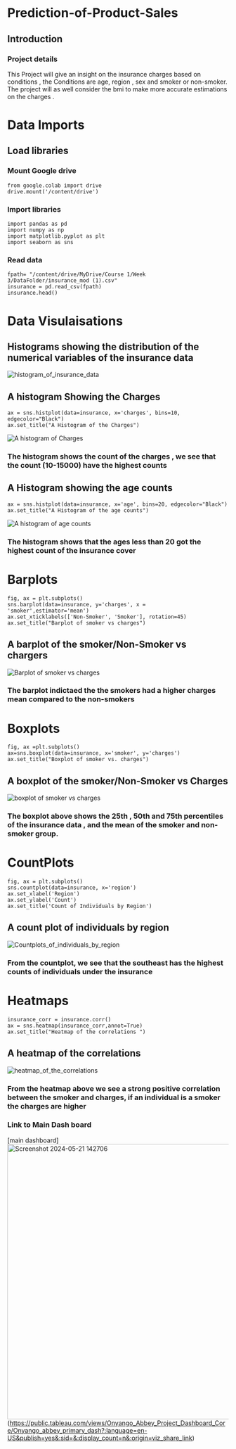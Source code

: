 # Prediction-of-Product-Sales
## Introduction
### Project details
This Project will give an insight on the insurance charges based on conditions , 
the Conditions are age, region , sex  and smoker or non-smoker. The project will as well consider the bmi to make more accurate estimations on the charges .

# Data Imports
## Load libraries
### Mount Google drive
```
from google.colab import drive
drive.mount('/content/drive')
```
### Import libraries
```
import pandas as pd
import numpy as np
import matplotlib.pyplot as plt
import seaborn as sns
```
### Read data
```
fpath= "/content/drive/MyDrive/Course 1/Week 3/DataFolder/insurance_mod (1).csv"
insurance = pd.read_csv(fpath)
insurance.head()
```

# Data Visulaisations
## Histograms showing the distribution of the numerical variables of the insurance data

![histogram_of_insurance_data](https://github.com/othinAbbey/Prediction-of-Product-Sales/assets/117769358/f872d8e1-8eaa-4527-a875-7e07f250de61)

##  A histogram Showing the Charges
```
ax = sns.histplot(data=insurance, x='charges', bins=10, edgecolor="Black")
ax.set_title("A Histogram of the Charges")
```
![A histogram of Charges](https://github.com/othinAbbey/Prediction-of-Product-Sales/assets/117769358/4d0468dc-a0bf-4eb1-b7bc-8a56f8f25484)
### The histogram shows the count of the charges , we see that the count (10-15000) have the highest counts

##  A Histogram showing the age counts 
```
ax = sns.histplot(data=insurance, x='age', bins=20, edgecolor="Black")
ax.set_title("A Histogram of the age counts")
```
![A histogram of age counts](https://github.com/othinAbbey/Prediction-of-Product-Sales/assets/117769358/5ed055e4-a277-4901-8a5b-5a8b23d07d36)
 ### The histogram shows that the ages less than 20 got the highest count of the insurance cover

# Barplots
```
fig, ax = plt.subplots()
sns.barplot(data=insurance, y='charges', x = 'smoker',estimator='mean')
ax.set_xticklabels(['Non-Smoker', 'Smoker'], rotation=45)
ax.set_title("Barplot of smoker vs charges")
```
## A barplot of the smoker/Non-Smoker vs chargers
![Barplot of smoker vs charges](https://github.com/othinAbbey/Prediction-of-Product-Sales/assets/117769358/c128f69f-9337-4166-b596-2ebf14a2a14a)
### The barplot indictaed the the smokers had a higher charges mean compared to the non-smokers

# Boxplots
```
fig, ax =plt.subplots()
ax=sns.boxplot(data=insurance, x='smoker', y='charges')
ax.set_title("Boxplot of smoker vs. charges")
```
## A boxplot of the smoker/Non-Smoker vs Charges
![boxplot of smoker vs charges](https://github.com/othinAbbey/Prediction-of-Product-Sales/assets/117769358/22ad99e8-ea95-47c1-9c60-d8757770ab39)
###  The boxplot above shows the 25th , 50th and 75th percentiles of the insurance data , and the mean of the smoker and non-smoker group.

# CountPlots
```
fig, ax = plt.subplots()
sns.countplot(data=insurance, x='region')
ax.set_xlabel('Region')
ax.set_ylabel('Count')
ax.set_title('Count of Individuals by Region')
```
##  A count plot of individuals by region

![Countplots_of_individuals_by_region](https://github.com/othinAbbey/Prediction-of-Product-Sales/assets/117769358/7204b7b8-a8a6-40d4-b3bb-9799846ab7f7)
 ### From the countplot, we see that the southeast has the highest counts of individuals under the insurance

# Heatmaps
```
insurance_corr = insurance.corr()
ax = sns.heatmap(insurance_corr,annot=True)
ax.set_title("Heatmap of the correlations ")
```
## A heatmap of the correlations 
![heatmap_of_the_correlations](https://github.com/othinAbbey/Prediction-of-Product-Sales/assets/117769358/67619d24-b541-4f41-8e56-29a8c7dcb5fe)

### From the heatmap above we see a strong positive correlation between the smoker and charges, if an individual is a smoker the charges are higher

### Link to  Main Dash board 
[main dashboard]<img width="626" alt="Screenshot 2024-05-21 142706" src="https://github.com/othinAbbey/Prediction-of-Product-Sales/assets/117769358/19b92733-660b-4cd5-a6f3-59e48d48fb2f">
(https://public.tableau.com/views/Onyango_Abbey_Project_Dashboard_Core/Onyango_abbey_primary_dash?:language=en-US&publish=yes&:sid=&:display_count=n&:origin=viz_share_link)


